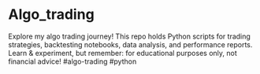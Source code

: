 # Algo_trading
 Explore my algo trading journey!  This repo holds Python scripts for trading strategies, backtesting notebooks, data analysis, and performance reports. Learn &amp; experiment, but remember: for educational purposes only, not financial advice!  #algo-trading #python
